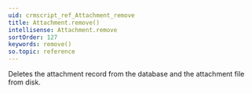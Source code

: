 ```yaml
---
uid: crmscript_ref_Attachment_remove
title: Attachment.remove()
intellisense: Attachment.remove
sortOrder: 127
keywords: remove()
so.topic: reference
---
```



Deletes the attachment record from the database and the attachment file from disk.


